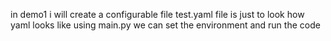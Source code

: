 in demo1 i will create a configurable file
test.yaml file is just to look how yaml looks like
using main.py we can set the environment and run the code
